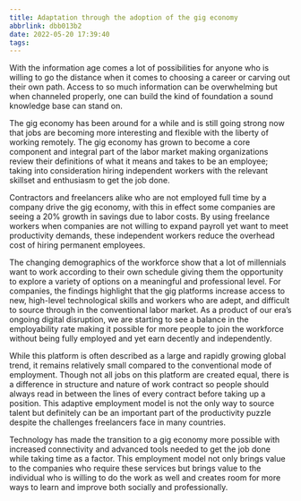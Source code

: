 ```yaml
---
title: Adaptation through the adoption of the gig economy
abbrlink: dbb013b2
date: 2022-05-20 17:39:40
tags:
---
```


With the information age comes a lot of possibilities for anyone who is willing to go the distance when it comes to choosing a career or carving out their own path. Access to so much information can be overwhelming but when channeled properly, one can build the kind of foundation a sound knowledge base can stand on.

  
The gig economy has been around for a while and is still going strong now that jobs are becoming more interesting and flexible with the liberty of working remotely. The gig economy has grown to become a core component and integral part of the labor market making organizations review their definitions of what it means and takes to be an employee; taking into consideration hiring independent workers with the relevant skillset and enthusiasm to get the job done.

  
Contractors and freelancers alike who are not employed full time by a company drive the gig economy, with this in effect some companies are seeing a 20% growth in savings due to labor costs. By using freelance workers when companies are not willing to expand payroll yet want to meet productivity demands, these independent workers reduce the overhead cost of hiring permanent employees.

  
The changing demographics of the workforce show that a lot of millennials want to work according to their own schedule giving them the opportunity to explore a variety of options on a meaningful and professional level. For companies, the findings highlight that the gig platforms increase access to new, high-level technological skills and workers who are adept, and difficult to source through in the conventional labor market. As a product of our era’s ongoing digital disruption, we are starting to see a balance in the employability rate making it possible for more people to join the workforce without being fully employed and yet earn decently and independently.

  
While this platform is often described as a large and rapidly growing global trend, it remains relatively small compared to the conventional mode of employment. Though not all jobs on this platform are created equal, there is a difference in structure and nature of work contract so people should always read in between the lines of every contract before taking up a position. This adaptive employment model is not the only way to source talent but definitely can be an important part of the productivity puzzle despite the challenges freelancers face in many countries.

 
Technology has made the transition to a gig economy more possible with increased connectivity and advanced tools needed to get the job done while taking time as a factor. This employment model not only brings value to the companies who require these services but brings value to the individual who is willing to do the work as well and creates room for more ways to learn and improve both socially and professionally. 
